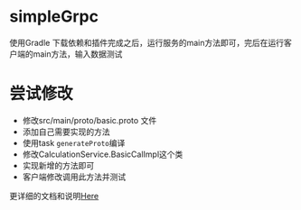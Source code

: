 # simpleGrpc

使用Gradle 下载依赖和插件完成之后，运行服务的main方法即可，完后在运行客户端的main方法，输入数据测试

# 尝试修改
 + 修改src/main/proto/basic.proto 文件
 + 添加自己需要实现的方法
 + 使用task ```generateProto```编译
 + 修改CalculationService.BasicCalImpl这个类
 + 实现新增的方法即可
 + 客户端修改调用此方法并测试
 
 更详细的文档和说明[Here](http://www.zhoutao123.com/?p=834)
 
